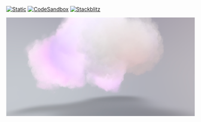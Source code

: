 [![Static](https://img.shields.io/badge/demo-%23646CFF.svg?logo=html5&logoColor=white)](https://pmndrs.github.io/examples/thunder-clouds)
[![CodeSandbox](https://img.shields.io/badge/codesandbox-040404?logo=codesandbox&logoColor=DBDBDB)](https://codesandbox.io/s/github/pmndrs/examples/tree/main/demos/thunder-clouds)
[![Stackblitz](https://img.shields.io/badge/stackblitz-fff?logo=Stackblitz&logoColor=1389FD)](https://stackblitz.com/github/pmndrs/examples/tree/main/demos/thunder-clouds)

![](thumbnail.png)
